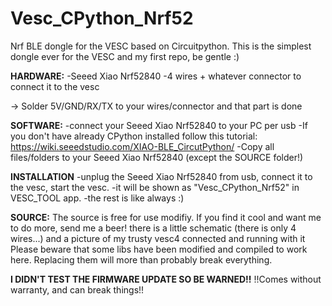 # Vesc_CPython_Nrf52

Nrf BLE dongle for the VESC based on Circuitpython.
This is the simplest dongle ever for the VESC and my first repo, be gentle :)

**HARDWARE:**
-Seeed Xiao Nrf52840 
-4 wires + whatever connector to connect it to the vesc

-> Solder 5V/GND/RX/TX to your wires/connector and that part is done


**SOFTWARE:**
-connect your Seeed Xiao Nrf52840 to your PC per usb
-If you don't have already CPython installed follow this tutorial:
    https://wiki.seeedstudio.com/XIAO-BLE_CircutPython/
-Copy all files/folders to your Seeed Xiao Nrf52840 (except the SOURCE folder!)

**INSTALLATION**
-unplug the Seeed Xiao Nrf52840 from usb, connect it to the vesc, start the vesc.
-it will be shown as "Vesc_CPython_Nrf52" in VESC_TOOL app.
-the rest is like always :)

**SOURCE:**
The source is free for use modifiy. If you find it cool and want me to do more, send me a beer! 
there is a little schematic (there is only 4 wires...) and a picture of my trusty vesc4 connected and running with it
Please beware that some libs have been modified and compiled to work here. Replacing them will more than probably break everything.

**I DIDN'T TEST THE FIRMWARE UPDATE SO BE WARNED!!** 
!!Comes without warranty, and can break things!!
